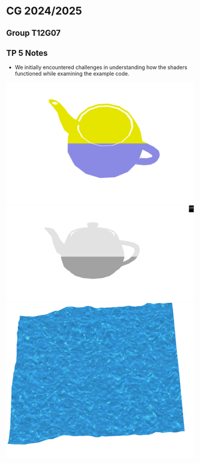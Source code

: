 # CG 2024/2025

## Group T12G07

## TP 5 Notes


- We initially encountered challenges in understanding how the shaders functioned while examining the example code.

![Screenshot 1](screenshots/cg-t12g07-tp5-1.png)
![Screenshot 2](screenshots/cg-t12g07-tp5-2.png)
![Screenshot 3](screenshots/cg-t12g07-tp5-3.png)

